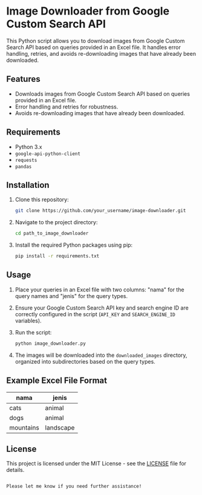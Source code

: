 # Image Downloader from Google Custom Search API

This Python script allows you to download images from Google Custom Search API based on queries provided in an Excel file. It handles error handling, retries, and avoids re-downloading images that have already been downloaded.

## Features

- Downloads images from Google Custom Search API based on queries provided in an Excel file.
- Error handling and retries for robustness.
- Avoids re-downloading images that have already been downloaded.

## Requirements

- Python 3.x
- `google-api-python-client`
- `requests` 
- `pandas`

## Installation

1. Clone this repository:

   ```bash
   git clone https://github.com/your_username/image-downloader.git
   ```

2. Navigate to the project directory:

   ```bash
   cd path_to_image_downloader
   ```

3. Install the required Python packages using pip:

   ```bash
   pip install -r requirements.txt
   ```

## Usage

1. Place your queries in an Excel file with two columns: "nama" for the query names and "jenis" for the query types.
2. Ensure your Google Custom Search API key and search engine ID are correctly configured in the script (`API_KEY` and `SEARCH_ENGINE_ID` variables).
3. Run the script:

   ```bash
   python image_downloader.py
   ```

4. The images will be downloaded into the `downloaded_images` directory, organized into subdirectories based on the query types.

## Example Excel File Format

| nama     | jenis    |
|----------|----------|
| cats     | animal   |
| dogs     | animal   |
| mountains| landscape|

## License

This project is licensed under the MIT License - see the [LICENSE](LICENSE) file for details.
```

Please let me know if you need further assistance!

